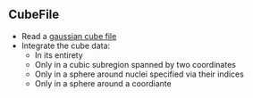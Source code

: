 ## CubeFile
- Read a [gaussian cube file](https://gaussian.com/cubegen/)
- Integrate the cube data:
    - In its entirety
    - Only in a cubic subregion spanned by two coordinates
    - Only in a sphere around nuclei specified via their indices
    - Only in a sphere around a coordiante